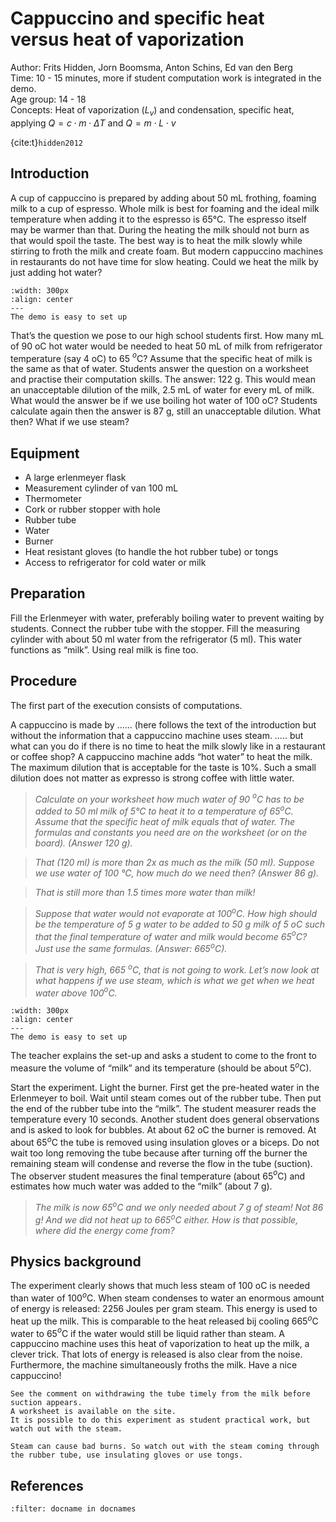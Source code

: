 # Cappuccino and specific heat versus heat of vaporization


Author:     Frits Hidden, Jorn Boomsma, Anton Schins, Ed van den Berg\
Time:	  	10 - 15 minutes, more if student computation work is integrated in the demo.\
Age group:	14 - 18\
Concepts:	Heat of vaporization ($L_v$) and condensation, specific heat, applying $Q = c \cdot m \cdot ΔT$ and $Q = m \cdot L \cdot v$

{cite:t}`hidden2012`

## Introduction
A cup of cappuccino is prepared by adding about 50 mL frothing, foaming milk to a cup of espresso. Whole milk is best for foaming and the ideal milk temperature when adding it to the espresso is 65°C. The espresso itself may be warmer than that. During the heating the milk should not burn as that would spoil the taste. The best way is to heat the milk slowly while stirring to froth the milk and create foam. But modern cappuccino machines in restaurants do not have time for slow heating. Could we heat the milk by just adding hot water?

```{figure} dm02_figure2.JPG
:width: 300px
:align: center
---
The demo is easy to set up
```

That’s the question we pose to our high school students first. How many mL of 90 oC hot water would be needed to heat 50 mL of milk from refrigerator temperature (say 4 oC) to 65 $^o$C? Assume that the specific heat of milk is the same as that of water. Students answer the question on a worksheet and practise their computation skills. The answer: 122 g. This would mean an unacceptable dilution of the milk, 2.5 mL of water for every mL of milk. What would the answer be if we use boiling hot water of 100 oC? Students calculate again then the answer is 87 g, still an unacceptable dilution. What then? What if we use steam?

## Equipment
* A large erlenmeyer flask
* Measurement cylinder of van 100 mL
* Thermometer
* Cork or rubber stopper with hole 
* Rubber tube
* Water
* Burner
* Heat resistant gloves (to handle the hot rubber tube) or tongs
* Access to refrigerator for cold water or milk

## Preparation
Fill the Erlenmeyer with water, preferably boiling water to prevent waiting by students. Connect the rubber tube with the stopper. Fill the measuring cylinder with about 50 ml water from the refrigerator (5 ml). This water functions as “milk”. Using real milk is fine too. 

## Procedure
The first part of the execution consists of computations. 

A cappuccino is made by ...... (here follows the text of the introduction but without the information that a cappuccino machine uses steam. ….. but what can you do if there is no time to heat the milk slowly like in a restaurant or coffee shop? A cappuccino machine adds “hot water” to heat the milk. The maximum dilution that is acceptable for the taste is 10%. Such a small dilution does not matter as expresso is strong coffee with little water. 

> *Calculate on your worksheet how much water of 90 $^o$C has to be added to 50 ml milk of 5°C to heat it to a temperature of 65$^o$C. Assume that the specific heat of milk equals that of water. The formulas and constants you need are on the worksheet (or on the board). (Answer 120 g).*

> *That (120 ml) is more than 2x as much as the milk (50 ml). Suppose we use water of 100 °C, how much do we need then? (Answer 86 g).*

> *That is still more than 1.5 times more water than milk!*

> *Suppose that water would not evaporate at 100$^o$C. How high should be the temperature of 5 g water to be added to 50 g milk of 5 oC such that the final temperature of water and milk would become 65$^o$C? Just use the same formulas. (Answer: 665$^o$C).*

> *That is very high, 665 $^o$C, that is not going to work. Let’s now look at what happens if we use steam, which is what we get when we heat water above 100$^o$C.*

```{figure} dm02_figure1.jpg
:width: 300px
:align: center
---
The demo is easy to set up
```

The teacher explains the set-up and asks a student to come to the front to measure the volume of “milk” and its temperature (should be about 5$^o$C). 

Start the experiment. Light the burner. First get the pre-heated water in the Erlenmeyer to boil. Wait until steam comes out of the rubber tube. Then put the end of the rubber tube into the “milk”. The student measurer reads the temperature every 10 seconds. Another student does general observations and is asked to look for bubbles. At about 62 oC the burner is removed. At about 65$^o$C the tube is removed using insulation gloves or a biceps. Do not wait too long removing the tube because after turning off the burner the remaining steam will condense and reverse the flow in the tube (suction). The observer student measures the final temperature (about 65$^o$C) and estimates how much water was added to the “milk” (about 7 g).

> *The milk is now 65$^o$C and we only needed about 7 g of steam! Not 86 g!  And we did not heat up to 665$^o$C either. How is that possible, where did the energy come from?*

## Physics background
The experiment clearly shows that much less steam of 100 oC is needed than water of 100$^o$C. When steam condenses to water an enormous amount of energy is released: 2256 Joules per gram steam. This energy is used to heat up the milk.  This is comparable to the heat released bij cooling 665$^o$C water to 65$^o$C if the water would still be liquid rather than steam. A cappuccino machine uses this heat of vaporization to heat up the milk, a clever trick. That lots of energy is released is also clear from the noise. Furthermore, the machine simultaneously froths the milk. Have a nice cappuccino!

```{tip}
See the comment on withdrawing the tube timely from the milk before suction appears. 
A worksheet is available on the site. 
It is possible to do this experiment as student practical work, but watch out with the steam. 
```

```{warning}
Steam can cause bad burns. So watch out with the steam coming through the rubber tube, use insulating gloves or use tongs. 
```

## References
```{bibliography}
:filter: docname in docnames
```
